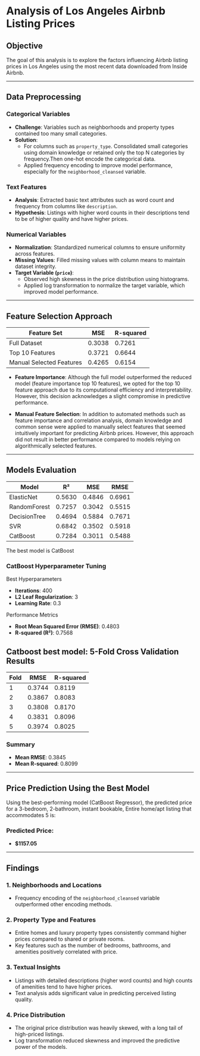 # Analysis of Los Angeles Airbnb Listing Prices

## Objective
The goal of this analysis is to explore the factors influencing Airbnb listing prices in Los Angeles using the most recent data downloaded from Inside Airbnb.

---

## Data Preprocessing

### Categorical Variables
- **Challenge**: Variables such as neighborhoods and property types contained too many small categories.
- **Solution**:
  - For columns such as `property_type`. Consolidated small categories using domain knowledge or retained only the top N categories by frequency.Then one-hot encode the categorical data.
  - Applied frequency encoding to improve model performance, especially for the `neighborhood_cleansed` variable.

### Text Features
- **Analysis**: Extracted basic text attributes such as word count and frequency from columns like `description`.
- **Hypothesis**: Listings with higher word counts in their descriptions tend to be of higher quality and have higher prices.

### Numerical Variables
- **Normalization**: Standardized numerical columns to ensure uniformity across features.
- **Missing Values**: Filled missing values with column means to maintain dataset integrity.
- **Target Variable (`price`)**:
  - Observed high skewness in the price distribution using histograms.
  - Applied log transformation to normalize the target variable, which improved model performance.

---
## Feature Selection Approach
| Feature Set              | MSE        | R-squared  |
|--------------------------|------------|------------|
| Full Dataset             | 0.3038     | 0.7261     |
| Top 10 Features          | 0.3721     | 0.6644     |
| Manual Selected Features | 0.4265     | 0.6154     |

- **Feature Importance**:
Although the full model outperformed the reduced model (feature importance top 10 features), we opted for the top 10 feature approach due to its computational efficiency and interpretability. However, this decision acknowledges a slight compromise in predictive performance.


- **Manual Feature Selection**:
In addition to automated methods such as feature importance and correlation analysis, domain knowledge and common sense were applied to manually select features that seemed intuitively important for predicting Airbnb prices. However, this approach did not result in better performance compared to models relying on algorithmically selected features.



---

## Models Evaluation
| Model         | R²    | MSE    | RMSE   |
|---------------|--------|--------|--------|
| ElasticNet    | 0.5630 | 0.4846 | 0.6961 |
| RandomForest  | 0.7257 | 0.3042 | 0.5515 |
| DecisionTree  | 0.4694 | 0.5884 | 0.7671 |
| SVR           | 0.6842 | 0.3502 | 0.5918 |
| CatBoost      | 0.7284 | 0.3011 | 0.5488 |

The best model is CatBoost

### CatBoost Hyperparameter Tuning

Best Hyperparameters
- **Iterations**: 400  
- **L2 Leaf Regularization**: 3  
- **Learning Rate**: 0.3

Performance Metrics
- **Root Mean Squared Error (RMSE)**: 0.4803  
- **R-squared (R²)**: 0.7568  


## Catboost best model:  5-Fold Cross Validation Results

| Fold | RMSE       | R-squared   |
|------|------------|-------------|
| 1    | 0.3744     | 0.8119      |
| 2    | 0.3867     | 0.8083      |
| 3    | 0.3808     | 0.8170      |
| 4    | 0.3831     | 0.8096      |
| 5    | 0.3974     | 0.8025      |

### Summary
- **Mean RMSE**: 0.3845  
- **Mean R-squared**: 0.8099




---

## Price Prediction Using the Best Model

Using the best-performing model (CatBoost Regressor), the predicted price for a 3-bedroom, 2-bathroom, instant bookable, Entire home/apt listing that accommodates 5 is:

### Predicted Price:
- **$1157.05**
---

## Findings

### 1. Neighborhoods and Locations
- Frequency encoding of the `neighborhood_cleansed` variable outperformed other encoding methods.

### 2. Property Type and Features
- Entire homes and luxury property types consistently command higher prices compared to shared or private rooms.
- Key features such as the number of bedrooms, bathrooms, and amenities positively correlated with price.

### 3. Textual Insights
- Listings with detailed descriptions (higher word counts) and high counts of amenities tend to have higher prices.
- Text analysis adds significant value in predicting perceived listing quality.

### 4. Price Distribution
- The original price distribution was heavily skewed, with a long tail of high-priced listings.
- Log transformation reduced skewness and improved the predictive power of the models.

